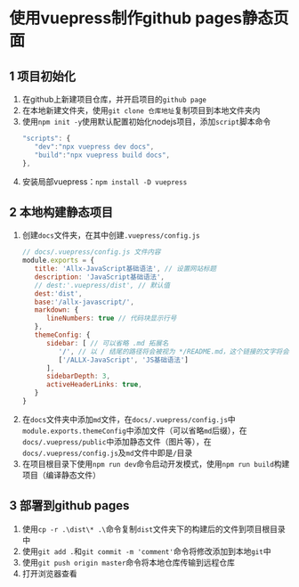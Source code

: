 # 使用vuepress制作github pages静态页面

## 1 项目初始化
   1. 在github上新建项目仓库，并开启项目的`github page`
   2. 在本地新建文件夹，使用`git clone 仓库地址`复制项目到本地文件夹内
   3. 使用`npm init -y`使用默认配置初始化nodejs项目，添加`script`脚本命令
      ```js
      "scripts": {
         "dev":"npx vuepress dev docs",
         "build":"npx vuepress build docs",
      },
      ```
   4. 安装局部vuepress：`npm install -D vuepress`
   
## 2 本地构建静态项目
   1. 创建`docs`文件夹，在其中创建`.vuepress/config.js`
      ```js
      // docs/.vuepress/config.js 文件内容
      module.exports = {
         title: 'Allx-JavaScript基础语法', // 设置网站标题
         description: 'JavaScript基础语法',
         // dest:'.vuepress/dist', // 默认值
         dest:'dist',
         base:'/allx-javascript/',
         markdown: {
            lineNumbers: true // 代码块显示行号
         },
         themeConfig: {
            sidebar: [ // 可以省略 .md 拓展名
               '/', // 以 / 结尾的路径将会被视为 */README.md，这个链接的文字将会被自动获取到
               ['/ALLX-JavaScript', 'JS基础语法']
            ],
            sidebarDepth: 3,
            activeHeaderLinks: true, 
         }
      }
      ``` 
   2. 在`docs`文件夹中添加`md`文件，在`docs/.vuepress/config.js`中`module.exports.themeConfig`中添加文件（可以省略`md`后缀），在`docs/.vuepress/public`中添加静态文件（图片等），在`docs/.vuepress/config.js`及`md`文件中即是`/`目录
   3. 在项目根目录下使用`npm run dev`命令启动开发模式，使用`npm run build`构建项目（编译静态文件）

## 3 部署到github pages
   1. 使用`cp -r .\dist\* .\`命令复制`dist`文件夹下的构建后的文件到项目根目录中
   2. 使用`git add .`和`git commit -m 'comment'`命令将修改添加到本地`git`中
   3. 使用`git push origin master`命令将本地仓库传输到远程仓库
   4. 打开浏览器查看